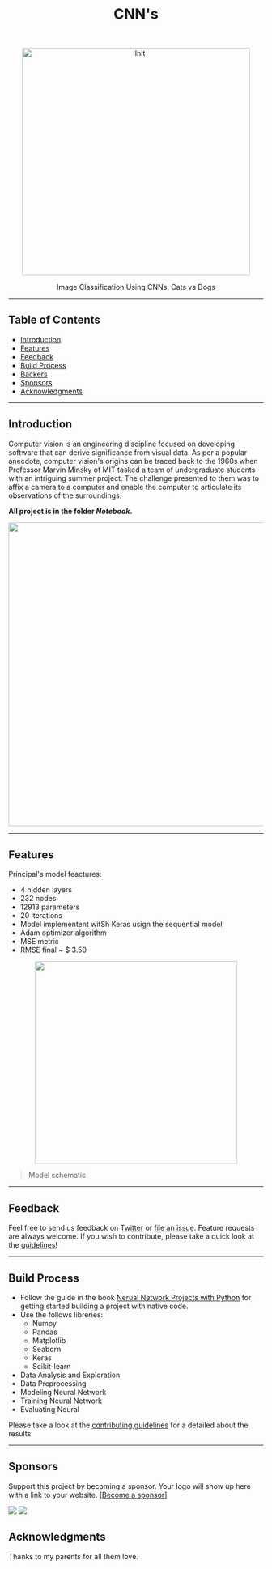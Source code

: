 <h1 align="center"> CNN's </h1> <br>
<p align="center">
  <!--<a href="https://gitpoint.co/"> -->
    <img alt="Init" title="Presentation" src="https://i.imgur.com/FlVfwAA.png" width="450">
  </a>
</p>

<p align="center">
  Image Classification Using CNNs: Cats vs Dogs
</p>

<!-- 
<p align="center">
  <a href="https://itunes.apple.com/us/app/gitpoint/id1251245162?mt=8">
    <img alt="Download on the App Store" title="App Store" src="http://i.imgur.com/0n2zqHD.png" width="140">
  </a>

  <a href="https://play.google.com/store/apps/details?id=com.gitpoint">
    <img alt="Get it on Google Play" title="Google Play" src="http://i.imgur.com/mtGRPuM.png" width="140">
  </a>
</p> 
-->

<!-- START doctoc generated TOC please keep comment here to allow auto update -->
<!-- DON'T EDIT THIS SECTION, INSTEAD RE-RUN doctoc TO UPDATE -->

-----

## Table of Contents

- [Introduction](#introduction)
- [Features](#features)
- [Feedback](#feedback)
- [Build Process](#build-process)
- [Backers](#backers-)
- [Sponsors](#sponsors-)
- [Acknowledgments](#acknowledgments)

<!-- [Contributors](#contributors) -->
<!-- END doctoc generated TOC please keep comment here to allow auto update -->

-----

## Introduction


Computer vision is an engineering discipline focused on developing software that can derive significance from visual data. As per a popular anecdote, computer vision's origins can be traced back to the 1960s when Professor Marvin Minsky of MIT tasked a team of undergraduate students with an intriguing summer project. The challenge presented to them was to affix a camera to a computer and enable the computer to articulate its observations of the surroundings.

**All project is in the folder *Notebook*.**

<p align="center">
  <img src = "https://upload.wikimedia.org/wikipedia/commons/thumb/4/47/New_york_times_square-terabass.jpg/1200px-New_york_times_square-terabass.jpg", width="600">
</p>

-----

## Features

Principal's model feactures:

- 4 hidden layers
- 232 nodes
- 12913 parameters
- 20 iterations
- Model implementent witSh Keras usign the sequential model
- Adam optimizer algorithm 
- MSE metric
- RMSE final ~ $ 3.50


<p align="center">
  <img src = "https://i.imgur.com/M5jDRmf.png" width=400>
</p>

> Model schematic
-----

## Feedback

Feel free to send us feedback on [Twitter](https://twitter.com/dionicio_98) or [file an issue](https://github.com/dionicio-alberto/Predicting-Diabetes-with-Neural-Networks/issues/new). Feature requests are always welcome. If you wish to contribute, please take a quick look at the [guidelines](./CONTRIBUTING.md)!

<!-- If there's anything you'd like to chat about, please feel free to join our [Gitter chat](https://gitter.im/git-point)! -->

-----

<!-- ## Contributors

This project follows the [all-contributors](https://github.com/kentcdodds/all-contributors) specification and is brought to you by these [awesome contributors](./CONTRIBUTORS.md).

----- -->


## Build Process

- Follow the guide in the book [Nerual Network Projects with Python](https://www.amazon.com/Neural-Network-Projects-Python-ultimate/dp/1789138906) for getting started building a project with native code.
- Use the follows libreries:
  - Numpy
  - Pandas
  - Matplotlib
  - Seaborn
  - Keras
  - Scikit-learn
- Data Analysis and Exploration
- Data Preprocessing
- Modeling Neural Network
- Training Neural Network
- Evaluating Neural

Please take a look at the [contributing guidelines](./CONTRIBUTING.md) for a detailed about the results

-----

<!--  ## Backers [![Backers on Open Collective](https://opencollective.com/git-point/backers/badge.svg)](#backers)

Thank you to all our backers! 🙏 [[Become a backer](https://opencollective.com/git-point#backer)]

<a href="https://opencollective.com/git-point#backers" target="_blank"><img src="https://opencollective.com/git-point/backers.svg?width=890"></a> -->


## Sponsors <!-- [![Sponsors on Open Collective](https://opencollective.com/git-point/sponsors/badge.svg)](#sponsors) -->

Support this project by becoming a sponsor. Your logo will show up here with a link to your website. [[Become a sponsor](https://opencollective.com/git-point#sponsor)]

<a href="https://www.linkedin.com/in/dionicio-perez-landero-446605170/" target="_blank"><img src="https://opencollective.com/git-point/sponsor/0/avatar.svg"></a>
<a href="https://www.linkedin.com/in/dionicio-perez-landero-446605170/" target="_blank"><img src="https://opencollective.com/git-point/sponsor/1/avatar.svg"></a>

## Acknowledgments

Thanks to my parents for all them love.
